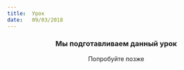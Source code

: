 ```yaml
---
title:  Урок
date:   09/03/2018
---
```


### <center>Мы подготавливаем данный урок</center>
<center>Попробуйте позже</center>